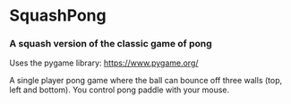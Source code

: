 # SquashPong
### A squash version of the classic game of pong

Uses the pygame library: https://www.pygame.org/

A single player pong game where the ball can bounce off three walls (top, left and bottom). You control pong paddle with your mouse.
